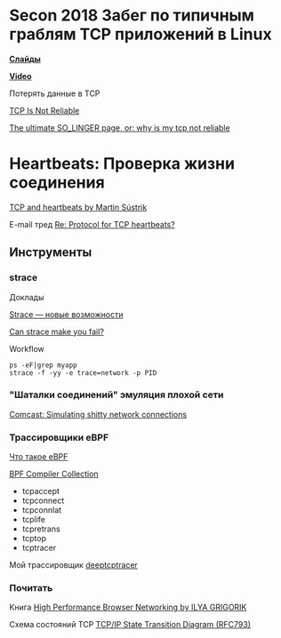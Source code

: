 Secon 2018 Забег по типичным граблям TCP приложений в Linux
============================================================

[**Слайды**](slides_tcp_secon2018_final.pdf)

[**Video**](https://www.youtube.com/watch?v=yZUXb4YxiBE)

Потерять данные в TCP

[TCP Is Not Reliable](https://blog.h2o.ai/2013/08/tcp-is-not-reliable/)

[The ultimate SO_LINGER page, or: why is my tcp not reliable](https://blog.netherlabs.nl/articles/2009/01/18/the-ultimate-so_linger-page-or-why-is-my-tcp-not-reliable)

# Heartbeats: Проверка жизни соединения

[TCP and heartbeats by Martin Sústrik](http://250bpm.com/blog:22)

E-mail тред [Re: Protocol for TCP heartbeats?](https://www.ietf.org/mail-archive/web/ietf/current/msg62500.html)

## Инструменты

### strace

Доклады

[Strace — новые возможности](https://youtu.be/2K1M9ggC8Gk)

[Can strace make you fail?](https://youtu.be/bD4WC3-soA8)

Workflow

~~~
ps -eF|grep myapp
strace -f -yy -e trace=network -p PID
~~~

### "Шаталки соединений" эмуляция плохой сети

[Comcast: Simulating shitty network connections](https://github.com/tylertreat/comcast)

### Трассировщики eBPF

[Что такое eBPF](http://www.brendangregg.com/ebpf.html)

[BPF Compiler Collection](https://github.com/iovisor/bcc)

  * tcpaccept
  * tcpconnect
  * tcpconnlat
  * tcplife
  * tcpretrans
  * tcptop
  * tcptracer

Мой трассировщик [deeptcptracer](https://github.com/alexgpg/deeptcptracer)

### Почитать

Книга [High Performance Browser Networking by ILYA GRIGORIK](https://hpbn.co/)

Схема состояний TCP [TCP/IP State Transition Diagram (RFC793)](http://www.cs.northwestern.edu/~agupta/cs340/project2/TCPIP_State_Transition_Diagram.pdf)

